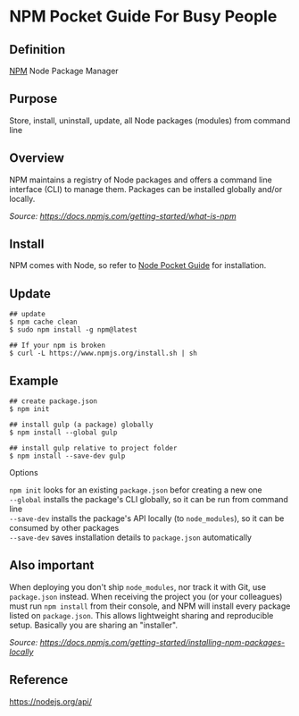 # NPM Pocket Guide For Busy People

## Definition

[NPM](https://www.npmjs.com/) Node Package Manager

## Purpose

Store, install, uninstall, update, all Node packages (modules) from command line

## Overview

NPM maintains a registry of Node packages and offers a command line interface (CLI) to manage them. Packages can be installed globally and/or locally.

*Source: https://docs.npmjs.com/getting-started/what-is-npm*

## Install

NPM comes with Node, so refer to [Node Pocket Guide](https://github.com/heyallan/node-pocket) for installation.

## Update

```shell
## update
$ npm cache clean
$ sudo npm install -g npm@latest

## If your npm is broken
$ curl -L https://www.npmjs.org/install.sh | sh
```

## Example

```shell
## create package.json
$ npm init

## install gulp (a package) globally
$ npm install --global gulp

## install gulp relative to project folder
$ npm install --save-dev gulp
```
Options

`npm init` looks for an existing `package.json` befor creating a new one<br/>
`--global` installs the package's CLI globally, so it can be run from command line<br/>
`--save-dev` installs the package's API locally (to `node_modules`), so it can be consumed by other packages<br/>
`--save-dev` saves installation details to `package.json` automatically<br/>

## Also important

When deploying you don't ship `node_modules`, nor track it with Git, use `package.json` instead. When receiving the project you (or your colleagues) must run `npm install` from their console, and NPM will install every package listed on `package.json`. This allows lightweight sharing and reproducible setup. Basically you are sharing an "installer".

*Source: https://docs.npmjs.com/getting-started/installing-npm-packages-locally*

## Reference
https://nodejs.org/api/
